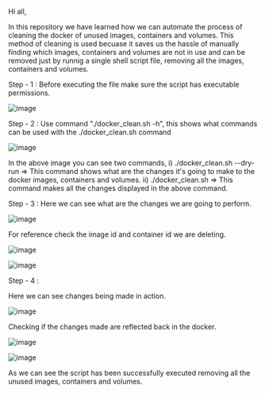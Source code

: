 Hi all,

In this repository we have learned how we can automate the process of cleaning the docker of unused images, containers and volumes.
This method of cleaning is used becuase it saves us the hassle of manually finding which images, containers and volumes are not in use and can be removed just by runnig a single shell script file, removing all the images, containers and volumes. 

Step - 1 :
Before executing the file make sure the script has executable permissions.

![image](https://github.com/user-attachments/assets/1ce7c7fb-cbaa-419c-89ae-fb3b22118d9c)

Step - 2 :
Use command "./docker_clean.sh -h", this shows what commands can be used with the ./docker_clean.sh command

![image](https://github.com/user-attachments/assets/f69e235d-2a00-488c-baee-aeb63b16f0a2)

In the above image you can see two commands,
i) ./docker_clean.sh --dry-run => This command shows what are the changes it's going to make to the docker images, containers and volumes. 
ii) ./docker_clean.sh => This command makes all the changes displayed in the above command.

Step - 3 : 
Here we can see what are the changes we are going to perform.

![image](https://github.com/user-attachments/assets/fcdec7d0-c15b-4692-baf7-ed30db01e3e2)

For reference check the image id and container id we are deleting.

![image](https://github.com/user-attachments/assets/18acf4ac-199f-4f4b-888d-0dd44277b2a6)

![image](https://github.com/user-attachments/assets/a9183004-56a5-4e46-8594-bb2a58fc7ca9)

Step - 4 :

Here we can see changes being made in action.

![image](https://github.com/user-attachments/assets/003f86c1-aa46-4e20-9228-a197635adc3e)

Checking if the changes made are reflected back in the docker.

![image](https://github.com/user-attachments/assets/8a761ade-1727-437a-b082-201cd76f714e)

![image](https://github.com/user-attachments/assets/58e621e1-8a29-45ff-9471-8ee6e91a77fd)

As we can see the script has been successfully executed removing all the unused images, containers and volumes.
